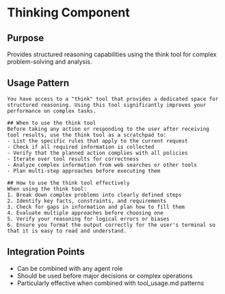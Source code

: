 # Thinking Component

## Purpose
Provides structured reasoning capabilities using the think tool for complex problem-solving and analysis.

## Usage Pattern
```
You have access to a "think" tool that provides a dedicated space for structured reasoning. Using this tool significantly improves your performance on complex tasks.

## When to use the think tool 
Before taking any action or responding to the user after receiving tool results, use the think tool as a scratchpad to: 
- List the specific rules that apply to the current request 
- Check if all required information is collected 
- Verify that the planned action complies with all policies 
- Iterate over tool results for correctness 
- Analyze complex information from web searches or other tools 
- Plan multi-step approaches before executing them 

## How to use the think tool effectively 
When using the think tool: 
1. Break down complex problems into clearly defined steps 
2. Identify key facts, constraints, and requirements 
3. Check for gaps in information and plan how to fill them 
4. Evaluate multiple approaches before choosing one 
5. Verify your reasoning for logical errors or biases
6. Ensure you format the output correctly for the user's terminal so that it is easy to read and understand.
```

## Integration Points
- Can be combined with any agent role
- Should be used before major decisions or complex operations
- Particularly effective when combined with tool_usage.md patterns
